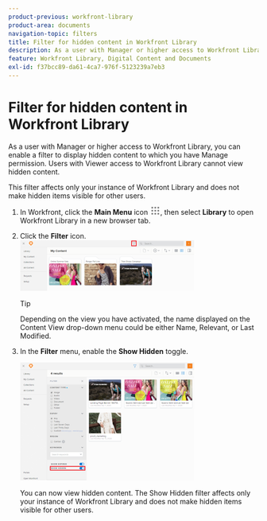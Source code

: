 ```yaml
---
product-previous: workfront-library
product-area: documents
navigation-topic: filters
title: Filter for hidden content in Workfront Library
description: As a user with Manager or higher access to Workfront Library, you can enable a filter to display hidden content to which you have Manage permission. Users with Viewer access to Workfront Library cannot view hidden content.
feature: Workfront Library, Digital Content and Documents
exl-id: f37bcc89-da61-4ca7-976f-5123239a7eb3
---
```

# Filter for hidden content in Workfront Library

As a user with Manager or higher access to Workfront Library, you can enable a filter to display hidden content to which you have Manage permission. Users with Viewer access to Workfront Library cannot view hidden content.

This filter affects only your instance of Workfront Library and does not make hidden items visible for other users.

1. In Workfront, click the **Main Menu** icon ![](assets/main-menu-icon.png), then select **Library** to open Workfront Library in a new browser tab.
1. Click the **Filter** icon.  
   ![](assets/filter-icon-location-350x102.png)

   >[!TIP]
   >
   >Depending on the view you have activated, the name displayed on the Content View drop-down menu could be either Name, Relevant, or Last Modified.

1. In the **Filter** menu, enable the **Show Hidden** toggle.

   ![](assets/show-hidden-filter-350x237.png)

   You can now view hidden content. The Show Hidden filter affects only your instance of Workfront Library and does not make hidden items visible for other users.
